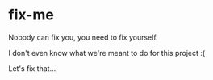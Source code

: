 # fix-me

Nobody can fix you, you need to fix yourself.

I don't even know what we're meant to do for this project :(

Let's fix that...
